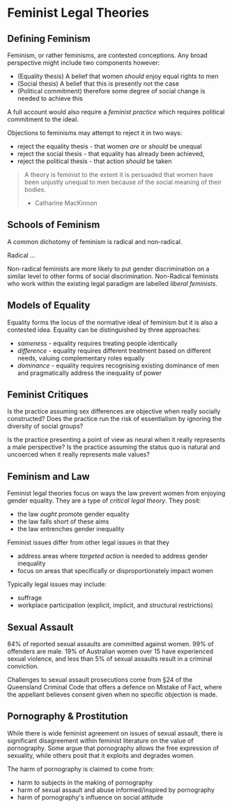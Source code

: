 # Feminist Legal Theories

## Defining Feminism

Feminism, or rather feminisms, are contested conceptions.  Any broad perspective might include two components however:

- (Equality thesis) A belief that women _should_ enjoy equal rights to men
- (Social thesis) A belief that this _is_ presently not the case 
- (Political commitment) therefore some degree of social change is needed to achieve this

A full account would also require a _feminist practice_ which requires political commitment to the ideal.

Objections to feminisms may attempt to reject it in two ways:

- reject the equality thesis - that women _are_ or _should_ be unequal
- reject the social thesis - that equality has already been achieved, 
- reject the political thesis - that action _should_ be taken

>  A theory is feminist to the extent it is persuaded that women have been unjustly unequal to men because of the social meaning of their  bodies.
>
>  - Catharine MacKinnon


## Schools of Feminism

A common dichotomy of feminism is radical and non-radical.  

Radical ...

Non-radical feminists are more likely to put gender discrimination on a similar level to other forms of social discrimination.  Non-Radical feminists who work within the existing legal paradigm are labelled _liberal feminists_.


## Models of Equality

Equality forms the locus of the normative ideal of feminism but it is also a contested idea.  Equality can be distinguished by three approaches: 

- _sameness_ - equality requires treating people identically
- _difference_ - equality requires different treatment based on different needs, valuing complementary roles equally
- _dominance_ - equality requires recognising existing dominance of men and pragmatically address the inequality of power

## Feminist Critiques

Is the practice assuming sex differences are objective when really socially constructed?  Does the practice run the risk of essentialism by ignoring the diversity of social groups?

Is the practice presenting a point of view as neural when it really represents a male perspective?  Is the practice assuming the status quo is natural and uncoerced when it really represents male values?

## Feminism and Law

Feminist legal theories focus on ways the law prevent women from enjoying gender equality.  They are a type of _critical legal theory_.  They posit: 

- the law _ought_ promote gender equality
- the law falls short of these aims
- the law entrenches gender inequality

Feminist issues differ from other legal issues in that they 

- address areas where _targeted action_ is needed to address gender inequality
- focus on areas that specifically or disproportionately impact women

Typically legal issues may include: 

- suffrage
- workplace participation (explicit, implicit, and structural restrictions)

## Sexual Assault

84% of reported sexual assaults are committed against women.  99% of offenders are male.  19% of Australian women over 15 have experienced sexual violence, and less than 5% of sexual assaults result in a criminal conviction.

Challenges to sexual assault prosecutions come from §24 of the Queensland Criminal Code that offers a defence on Mistake of Fact, where the appellant believes consent given when no specific objection is made.

## Pornography & Prostitution

While there is wide feminist agreement on issues of sexual assault, there is significant disagreement within feminist literature on the value of pornography.  Some argue that pornography allows the free expression of sexuality, while others posit that it exploits and degrades women.

The harm of pornography is claimed to come from:

- harm to subjects in the making of pornography
- harm of sexual assault and abuse informed/inspired by pornography
- harm of pornography's influence on social attitude

